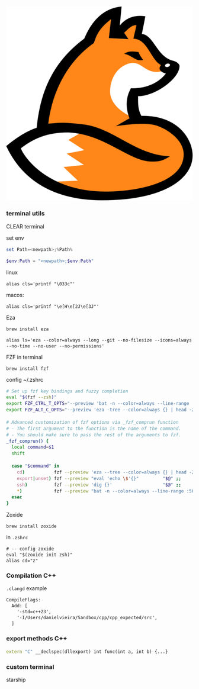 ![fox](_fox.svg)

### terminal utils

CLEAR terminal

set env
```powershell
set Path=<newpath>;%Path%
```
```powershell
$env:Path = "<newpath>;$env:Path"
```

linux
```
alias cls='printf "\033c"'
```

macos:
```
alias cls='printf "\e[H\e[2J\e[3J"'
```

Eza
```
brew install eza
```

```
alias ls='eza --color=always --long --git --no-filesize --icons=always --no-time --no-user --no-permissions'
```

FZF in terminal

```
brew install fzf
```

config ~/.zshrc
```bash
# Set up fzf key bindings and fuzzy completion
eval "$(fzf --zsh)"
export FZF_CTRL_T_OPTS="--preview 'bat -n --color=always --line-range :500 {}'"
export FZF_ALT_C_OPTS="--preview 'eza -tree --color=always {} | head -200'"

# Advanced customization of fzf options via _fzf_comprun function
# - The first argument to the function is the name of the command.
# - You should make sure to pass the rest of the arguments to fzf.
_fzf_comprun() {
  local command=$1
  shift

  case "$command" in
    cd)           fzf --preview 'eza --tree --color=always {} | head -200' "$@" ;;
    export|unset) fzf --preview "eval 'echo \$'{}"         "$@" ;;
    ssh)          fzf --preview 'dig {}'                   "$@" ;;
    *)            fzf --preview "bat -n --color=always --line-range :500 {}" "$@" ;;
  esac
}
```

Zoxide

```
brew install zoxide
```

in `.zshrc`

```
# -- config zoxide
eval "$(zoxide init zsh)"
alias cd="z"
```

### Compilation C++

`.clangd` example
```
CompileFlags:
  Add: [ 
    '-std=c++23',
    '-I/Users/danielvieira/Sandbox/cpp/cpp_expected/src',
  ]
```

### export methods C++
```cpp
extern "C" __declspec(dllexport) int func(int a, int b) {...}
```

### custom terminal
starship
